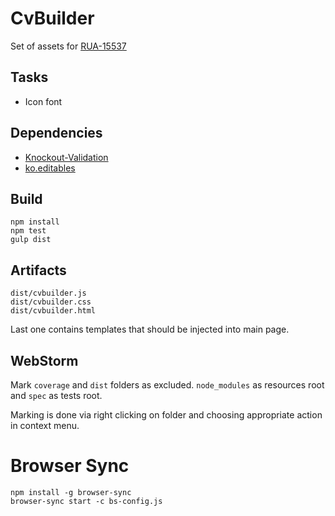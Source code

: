 CvBuilder
=========

Set of assets for [RUA-15537](https://rabota.atlassian.net/browse/RUA-15537)

Tasks
-----

 * Icon font

Dependencies
------------

 * [Knockout-Validation](https://github.com/Knockout-Contrib/Knockout-Validation)
 * [ko.editables](https://github.com/romanych/ko.editables)

Build
-----

	npm install
	npm test
	gulp dist

Artifacts
---------

	dist/cvbuilder.js
	dist/cvbuilder.css
	dist/cvbuilder.html

Last one contains templates that should be injected into main page.

WebStorm
--------

Mark `coverage` and `dist` folders as excluded. `node_modules` as resources root and `spec` as tests root.

Marking is done via right clicking on folder and choosing appropriate action in context menu.

Browser Sync
============

	npm install -g browser-sync
	browser-sync start -c bs-config.js
